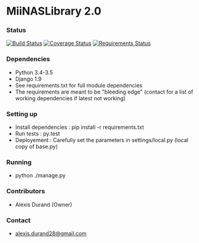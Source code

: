 # MiiNASLibrary 2.0 #

### Status ###
[![Build Status](https://travis-ci.org/MiiRaGe/miilibrary.svg?branch=master)](https://travis-ci.org/MiiRaGe/miilibrary)
[![Coverage Status](https://coveralls.io/repos/MiiRaGe/miilibrary/badge.svg?branch=master&service=github)](https://coveralls.io/github/MiiRaGe/miilibrary?branch=master)
[![Requirements Status](https://requires.io/github/MiiRaGe/miilibrary/requirements.svg?branch=master)](https://requires.io/github/MiiRaGe/miilibrary/requirements/?branch=master)
### Dependencies ###

* Python 3.4-3.5
* Django 1.9
* See requirements.txt for full module dependencies
* The requirements are meant to be "bleeding edge" (contact for a list of working dependencies if latest not working)

### Setting up ###

* Install dependencies : pip install -r requirements.txt
* Run tests : py.test
* Deployement : Carefully set the parameters in settings/local.py (local copy of base.py)

### Running ###

* python ./manage.py

### Contributors ###

* Alexis Durand (Owner)

### Contact ###

* alexis.durand28@gmail.com

